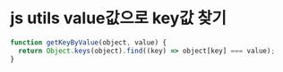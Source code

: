 # js utils value값으로 key값 찾기

```js
function getKeyByValue(object, value) {
  return Object.keys(object).find((key) => object[key] === value);
}
```
